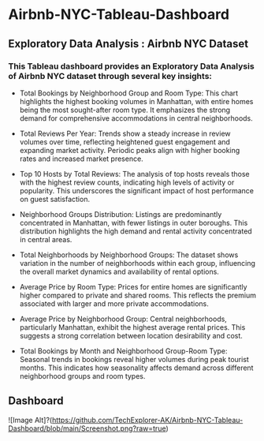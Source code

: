# Airbnb-NYC-Tableau-Dashboard
## Exploratory Data Analysis : Airbnb NYC Dataset

### This Tableau dashboard provides an Exploratory Data Analysis of Airbnb NYC dataset through several key insights:

* Total Bookings by Neighborhood Group and Room Type: This chart highlights the highest booking volumes in Manhattan, with entire homes being the most sought-after room type. It emphasizes the strong demand for 
  comprehensive accommodations in central neighborhoods.

* Total Reviews Per Year: Trends show a steady increase in review volumes over time, reflecting heightened guest engagement and expanding market activity. Periodic peaks align with higher booking rates and 
  increased market presence.

* Top 10 Hosts by Total Reviews: The analysis of top hosts reveals those with the highest review counts, indicating high levels of activity or popularity. This underscores the significant impact of host performance 
  on guest satisfaction.

* Neighborhood Groups Distribution: Listings are predominantly concentrated in Manhattan, with fewer listings in outer boroughs. This distribution highlights the high demand and rental activity concentrated in 
  central areas.

* Total Neighborhoods by Neighborhood Groups: The dataset shows variation in the number of neighborhoods within each group, influencing the overall market dynamics and availability of rental options.

* Average Price by Room Type: Prices for entire homes are significantly higher compared to private and shared rooms. This reflects the premium associated with larger and more private accommodations.

* Average Price by Neighborhood Group: Central neighborhoods, particularly Manhattan, exhibit the highest average rental prices. This suggests a strong correlation between location desirability and cost.

* Total Bookings by Month and Neighborhood Group-Room Type: Seasonal trends in bookings reveal higher volumes during peak tourist months. This indicates how seasonality affects demand across different neighborhood 
  groups and room types.

## Dashboard
![Image Alt]?(https://github.com/TechExplorer-AK/Airbnb-NYC-Tableau-Dashboard/blob/main/Screenshot.png?raw=true)



